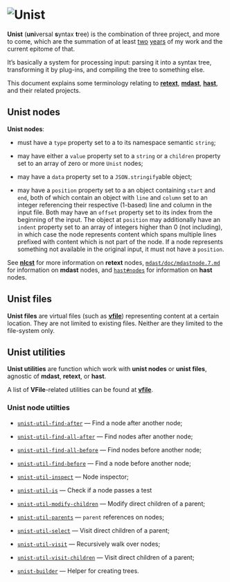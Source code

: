 # ![Unist](https://cdn.rawgit.com/wooorm/unist/master/logo.svg)

**Unist** (**uni**versal **s**yntax **t**ree) is the combination of three project, and more
to come, which are the summation of at least [two](https://github.com/wooorm/retext/commit/8fcb1ff4874d1891791280d63125d27ed29b58a8)
[years](https://github.com/wooorm/mdast/commit/19585b8) of my work and the
current epitome of that.

It’s basically a system for processing input: parsing it into a syntax tree,
transforming it by plug-ins, and compiling the tree to something else.

This document explains some terminology relating to
[**retext**](https://github.com/wooorm/retext),
[**mdast**](https://github.com/wooorm/mdast), [**hast**](https://github.com/wooorm/hast),
and their related projects.

## Unist nodes

**Unist nodes**:

*   must have a `type` property set to a to its namespace semantic
    `string`;

*   may have either a `value` property set to a `string` or a `children`
    property set to an array of zero or more `Unist` nodes;

*   may have a `data` property set to a `JSON.stringify`able object;

*   may have a `position` property set to a an object containing `start` and
    `end`, both of which contain an object with `line` and `column` set
    to an integer referencing their respective (1-based) line and column
    in the input file. Both may have an `offset` property set to its
    index from the beginning of the input.
    The object at `position` may additionally have an `indent` property
    set to an array of integers higher than 0 (not including), in which
    case the node represents content which spans multiple lines prefixed
    with content which is not part of the node.
    If a node represents something not available in the original input, it
    must not have a `position`.

See [**nlcst**](https://github.com/wooorm/nlcst) for more information
on **retext** nodes, [`mdast/doc/mdastnode.7.md`](https://github.com/wooorm/mdast/blob/master/doc/mdastnode.7.md)
for information on **mdast** nodes, and [`hast#nodes`](https://github.com/wooorm/hast#nodes)
for information on **hast** nodes.

## Unist files

**Unist files** are virtual files (such as [**vfile**](https://github.com/wooorm/vfile))
representing content at a certain location. They are not limited to existing
files. Neither are they limited to the file-system only.

## Unist utilities

**Unist utilities** are function which work with **unist nodes** or **unist files**, agnostic
of **mdast**, **retext**, or **hast**.

A list of **VFile**-related utilities can be found at [**vfile**](https://github.com/wooorm/vfile).

### Unist node utilties

*   [`unist-util-find-after`](https://github.com/wooorm/unist-util-find-after)
    — Find a node after another node;

*   [`unist-util-find-all-after`](https://github.com/wooorm/unist-util-find-all-after)
    — Find nodes after another node;

*   [`unist-util-find-all-before`](https://github.com/wooorm/unist-util-find-all-before)
    — Find nodes before another node;

*   [`unist-util-find-before`](https://github.com/wooorm/unist-util-find-before)
    — Find a node before another node;

*   [`unist-util-inspect`](https://github.com/wooorm/unist-util-inspect)
    — Node inspector;

*   [`unist-util-is`](https://github.com/wooorm/unist-util-is)
    — Check if a node passes a test

*   [`unist-util-modify-children`](https://github.com/wooorm/unist-util-modify-children)
    — Modify direct children of a parent;

*   [`unist-util-parents`](https://github.com/eush77/unist-util-parents)
    — `parent` references on nodes;

*   [`unist-util-select`](https://github.com/eush77/unist-util-select)
    — Visit direct children of a parent;

*   [`unist-util-visit`](https://github.com/wooorm/unist-util-visit)
    — Recursively walk over nodes;

*   [`unist-util-visit-children`](https://github.com/wooorm/unist-util-visit-children)
    — Visit direct children of a parent;

*   [`unist-builder`](https://github.com/eush77/unist-builder)
    — Helper for creating trees.
